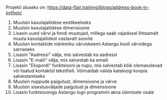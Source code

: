 Projekti aluseks on: https://data-flair.training/blogs/address-book-in-python/
1) Muutsin kasutajaliidese eestikeelseks
2) Muutsin kasutajaliidese dimensioone
3) Lisasin uued värvi ja fondi muutujad, millega saab vajadusel lihtsamalt muuta kasutajaliidest vastavalt soovile
4) Muutsin kontaktide märkmiku värviskeemi Astangu kooli värvidega sarnaseks
5) Lisasin "Aadressi" välja, mis salvestab ka aadressi
6) Lisasin "E-maili" välja, mis salvestab ka emaili
7) Lisasin "Ekspordi" funktsiooni ja nupu, mis salvestab kõik olemasolevad või lisatud kontaktid tekstifaili. Võimaldab valida kataloogi koopia salvestamiseks
8) Muutsin nuppude paigutust, dimensioone ja värve
9) Muutsin sisestusväljade paigutust ja dimensioone
10) Lisasin funktsiooniga Astangu logo programmi akna ülemisele osale
